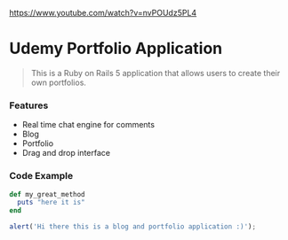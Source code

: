 https://www.youtube.com/watch?v=nvPOUdz5PL4



# Udemy Portfolio Application 

> This is a Ruby on Rails 5 application that allows users to create their own portfolios.

### Features

- Real time chat engine for comments
- Blog 
- Portfolio
- Drag and drop interface

### Code Example

```ruby
def my_great_method
  puts "here it is"
end
```

```javascript
alert('Hi there this is a blog and portfolio application :)');
```


